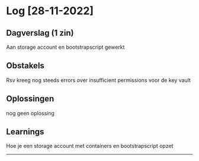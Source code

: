 # Log [28-11-2022]
 
## Dagverslag (1 zin)
Aan storage account en bootstrapscript gewerkt

## Obstakels
Rsv kreeg nog steeds errors over insufficient permissions voor de key vault

## Oplossingen
nog geen oplossing

## Learnings
Hoe je een storage account met containers en bootstrapscript opzet

---

